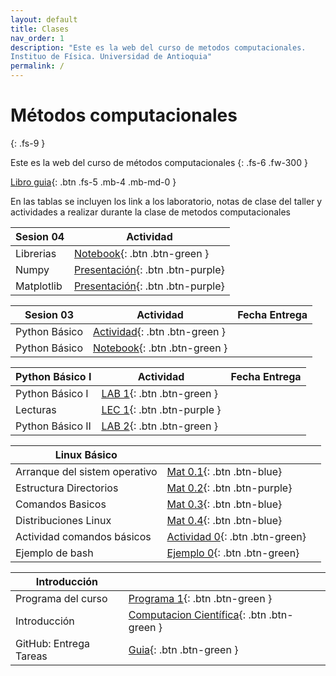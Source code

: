 ```yaml
---
layout: default
title: Clases
nav_order: 1
description: "Este es la web del curso de metodos computacionales. 
Instituo de Física. Universidad de Antioquia"
permalink: /
---
```


# Métodos computacionales 
{: .fs-9 }

Este es la web del curso de métodos computacionales 
{: .fs-6 .fw-300 }

<!-- [Get started now](#getting-started){: .btn .btn-primary .fs-5 .mb-4 .mb-md-0 .mr-2 } -->
[Libro guia](https://restrepo.github.io/ComputationalMethods/){: .btn .fs-5 .mb-4 .mb-md-0 }


En las tablas se incluyen los link a los laboratorio, notas de clase del taller y actividades a realizar durante la clase  de metodos computacionales


<!-- 
|Examen Final |||
|Examen Final| [Final](https://colab.research.google.com/github/hernansalinas/CursoMetodosComputacionales/blob/main/Material_sesiones/ExamenFinal_2024_1.ipynb)||




|Ecuaciones Diferenciales |Actividad|Fecha Entrega|
|Metodo de Euler| [Mat](https://colab.research.google.com/github/hernansalinas/CursoMetodosComputacionales/blob/main/Material_sesiones/TheGameOfLife.ipynb)||
|RK4| [Mat](https://colab.research.google.com/github/hernansalinas/autogrades/blob/main/Actividades_clase/Actividad_11_RK4.ipynb)||
|Péndulo simple RK4-Euler| [Act](https://colab.research.google.com/github/hernansalinas/autogrades/blob/main/Actividades_clase/Actividad_10_Euler.ipynb)||


|Repaso |Actividad|Fecha Entrega|
|Matrices| [Mat](https://colab.research.google.com/github/hernansalinas/CursoMetodosComputacionales/blob/main/Material_sesiones/TheGameOfLife.ipynb)||
|Actividad| [Opcional-Bonificación](https://www.youtube.com/watch?v=qPtKv9fSHZY&t=222s)||


|Matrices |Actividad|Fecha Entrega|
|Matrices| [Act 9](https://colab.research.google.com/github/hernansalinas/autogrades/blob/main/Actividades_clase/Actividad_09_Matrices2.ipynb)||
|Material| [Mat](https://github.com/hernansalinas/CursoMetodosComputacionales/blob/main/presentaciones/numpy_intro.pdf)||
|Material| [Mat](https://restrepo.github.io/ComputationalMethods/material/linear-algebra.html)||
|Laboratorio| [Lab](https://colab.research.google.com/github/hernansalinas/autogrades/blob/main/Laboratorios_Taller/Lab09_Matrices.ipynb)||
|Material-Actividad| [Act 10](https://colab.research.google.com/github/hernansalinas/autogrades/blob/main/Actividades_clase/Actividad_09_MatricesAutovaloresAutovectores.ipynb)||




|Integracion |Actividad|Fecha Entrega|
|Integracion| [Mat](https://drive.google.com/file/d/1YGhB-d31lR1ehhSizLhgn-sbxFdlLTnt/view?usp=share_link)||
|Integracion Gaussiana| [Mat](https://github.com/hernansalinas/CursoMetodosComputacionales/blob/main/presentaciones/integracion/cuadraturaGauss.pdf)||



|Diferenciación |Actividad|Fecha Entrega|
|------------------|-----------| -------------| 
|Intución Derivada numérica| [Mat](https://colab.research.google.com/drive/1pohwFa4h2Ewc2YTpnScsz2PYbICgQhW1?usp=sharing)||
|Diferencias centrales| [Act 8](https://colab.research.google.com/github/hernansalinas/autogrades/blob/main/Actividades_clase/Actividad_08_diferenciacion.ipynb)||
|Diferencias centrales| [Presentacion](https://drive.google.com/file/d/1O4zy3hXlgaVHXNs9lttvLkFlbU6TfjDo/view?usp=sharing)||
|Laboratorio| [Lab](https://colab.research.google.com/github/hernansalinas/autogrades/blob/main/Laboratorios_Taller/Lab08_Derivadas_e_integrales.ipynb)||






|Interpolación |Actividad|Fecha Entrega|
|------------------|-----------| -------------| 
| Interpolación        | [Lab](https://colab.research.google.com/github/hernansalinas/autogrades/blob/main/Laboratorios_Taller/Lab07_InterpolacionV2.ipynb){: .btn .btn-green} |        |
| Interpolación        | [Act 7](https://colab.research.google.com/github/hernansalinas/autogrades/blob/main/Actividades_clase/Actividad_07_Interpolation_spline_detallada.ipynb){: .btn .btn-green} |  18/04/2024      |
| Interpolación | [Presentacion](https://github.com/hernansalinas/CursoMetodosComputacionales/blob/main/presentaciones/interpolacion/interpolacionLagrange.pdf){: .btn .btn-purple} |        |
| Interpolación Lagrange | [Notebook](https://drive.google.com/file/d/1HDL0UFm4ZFlV-aoSoJeV7EPvkWT1sqdo/view?usp=share_link){: .btn .btn-purple} |        |
| Interpolación Lineal | [Notebook](https://colab.research.google.com/drive/1HoTrYvX1Hhh__8o7LmVdY8BCEESAkDm3?usp=share_link){: .btn .btn-purple} |        |



|Examen 1 |||
|[Parcial 1](https://colab.research.google.com/github/hernansalinas/autogradesMetodosComputacionales/blob/main/Evaluaciones/Examen01_2024_1.ipynb){: .btn .btn-green}|||


|Notas  |||
|------------------|-----------| -------------| 
| Lab: Prof. Juan Marcos        | [Notas](https://docs.google.com/spreadsheets/d/e/2PACX-1vTcdP6aEg8DBFjyEfDGTLnkTu5QTb9Jktw8m0zuw7uVXkC8FHZ6BZMp23eradiytQ/pubhtml?gid=49001877&single=true){: .btn .btn-green} |  Martes 19 Marzo       |
| Actividades y parcial: Prof. Hernan | [Notas](https://docs.google.com/spreadsheets/d/1Xo7i4dSdGCR32kP-afV3fRPlDZRQ_f3v/edit?usp=sharing&ouid=113907049151858803895&rtpof=true&sd=true){: .btn .btn-green} | |





|Ceros de funciones |Actividad|Fecha Entrega|
|------------------|-----------| -------------| 
| Biseccion, Newton        | [ACT 5, 6](https://colab.research.google.com/github/hernansalinas/autogrades/blob/main/Actividades_clase/Actividad_05_06_ZerosFunciones.ipynb){: .btn .btn-green} |  Martes 19 Marzo       |
| Newthon-Rhapson        | [LEC 5](https://github.com/hernansalinas/CursoMetodosComputacionales/blob/main/presentaciones/raices/NewtonRapshod/newton_raphson.pdf)|         |
| Bisección        | [Mat 5](https://colab.research.google.com/github/hernansalinas/CursoMetodosComputacionales/blob/main/Material_sesiones/Raices/Raices_biseccion_2024.ipynb){: .btn .btn-purple}|         |
| Newthon-Rhapson        | [Mat 5.1](https://colab.research.google.com/github/hernansalinas/CursoMetodosComputacionales/blob/main/Material_sesiones/Raices/Raices_biseccion_2024.ipynb){: .btn .btn-purple}|         |
| Laboratorio        | [Lab 6](https://colab.research.google.com/github/hernansalinas/autogrades/blob/main/Laboratorios_Taller/Lab06_ec_variable.ipynb){: .btn .btn-green}|         |



|Errores Computación |Actividad|Fecha Entrega|
|------------------|-----------| -------------| 
| Actividad        | [ACT 4](https://colab.research.google.com/github/hernansalinas/autogrades/blob/main/Actividades_clase/Actividad_04_Binarios_Errores.ipynb){: .btn .btn-green} |  Martes 11 Marzo       |
| Teoria de Errores        | [LEC 4](https://restrepo.github.io/ComputationalMethods/material/computer-arithmetics.html){: .btn .btn-purple} |              |
| Representacion 32 y 64bit  | [LEC 5](https://colab.research.google.com/github/hernansalinas/CursoMetodosComputacionales/blob/main/Material_sesiones/Teoria_errores.ipynb){: .btn .btn-purple} |              |
| Laboratorio        | [LAB 5](https://colab.research.google.com/github/hernansalinas/autogrades/blob/main/Laboratorios_Taller/Lab05_errores.ipynb){: .btn .btn-green} |  Lunes 18 Marzo            |



|Python Librerias |Actividad|Fecha Entrega|
|------------------|-----------| -------------| 
| Actividad        | [ACT 3](https://github.com/hernansalinas/autogradesMetodosComputacionales/blob/main/Actividades_clase/Actividad_03_1.md){: .btn .btn-green} |  Martes 4 Marzo       |
| Numpy        | [LEC 3](https://github.com/hernansalinas/CursoMetodosComputacionales/blob/main/presentaciones/numpy_intro.pdf){: .btn .btn-purple} |              |
| Pandas        | [LEC 4](https://restrepo.github.io/ComputationalMethods/material/Pandas.html){: .btn .btn-purple} |              |
| Pandas        | [LAB 4](https://cdudea.org/hub/login){: .btn .btn-green} |              |



|Python graficación|Actividad|Fecha Entrega|
|------------------|-----------| -------------| 
| Graficación      | [LEC 2](https://restrepo.github.io/ComputationalMethods/material/matplotlib.html){: .btn .btn-purple }  |              |
| Material Clase 1  | [Notebook](https://colab.research.google.com/drive/1AWBAYzNMH-uzOXwEm1du2FfMIMBghx1D#scrollTo=cb1787e3){: .btn .btn-purple } |              |
| Actividad        | [ACT 2](https://github.com/hernansalinas/autogradesMetodosComputacionales/blob/main/Actividades_clase/Actividad_02.md){: .btn .btn-green} |  Febrero 27            |
| Laboratorio        | [LAB 3](https://colab.research.google.com/github/hernansalinas/autogrades/blob/main/Laboratorios_Taller/Lab03_Algoritmia_y_graficacion.ipynb){: .btn .btn-green} |  Lunes 3 Marzo            |
-->

| Sesion 04 | Actividad | 
|------------------------|-----------|
|Librerias | [Notebook](https://colab.research.google.com/github/hernansalinas/CursoMetodosComputacionales/blob/main/Material_sesiones/Notebooks_JM/Clase_Librerias.ipynb){: .btn .btn-green }| |
| Numpy        | [Presentación](https://github.com/hernansalinas/CursoMetodosComputacionales/blob/main/Material_sesiones/Presentaciones_JM/Librerias_Numpy.pdf){: .btn .btn-purple} |   
| Matplotlib        | [Presentación](https://github.com/hernansalinas/CursoMetodosComputacionales/blob/main/Material_sesiones/Presentaciones_JM/Librerias_Matplotlib.pdf){: .btn .btn-purple} |   




| Sesion 03 | Actividad | Fecha Entrega|
|------------------------|-----------| -------------| 
|Python Básico | [Actividad](https://colab.research.google.com/github/hernansalinas/autogradesMetodosComputacionales/blob/main/Actividades_clase/Actividad_01_fractal.ipynb){: .btn .btn-green }| |
|Python Básico  | [Notebook](https://colab.research.google.com/github/hernansalinas/CursoMetodosComputacionales/blob/main/Material_sesiones/Sesion_01_Introduccion.ipynb){: .btn .btn-green }| |


| Python Básico I| Actividad | Fecha Entrega|
|------------------------|-----------| -------------| 
|Python Básico I | [LAB 1](https://colab.research.google.com/github/hernansalinas/autogrades/blob/main/Laboratorios_Taller/Lab01_python_basico01.ipynb){: .btn .btn-green }| |
|Lecturas | [LEC 1](https://restrepo.github.io/ComputationalMethods/material/overview-python.html){: .btn .btn-purple }| |
|Python Básico II | [LAB 2](https://colab.research.google.com/github/hernansalinas/autogrades/blob/main/Laboratorios_Taller/Lab02_python_basico02.ipynb){: .btn .btn-green }| |





<!-- |Python Básico I | [ACT 1](https://github.com/hernansalinas/autogradesMetodosComputacionales/blob/main/Actividades_clase/Actividad_01.md){: .btn .btn-green }|20-02-2024 | -->
 

| Linux Básico |  | |
|------------------------|-----------| -------------| 
| Arranque del sistem operativo|   [Mat 0.1](https://github.com/hernansalinas/CursoMetodosComputacionales/blob/main/Material_sesiones/LinuxBasico/Linux00_Arranque.md){: .btn .btn-blue}  |                   |
| Estructura Directorios|   [Mat 0.2](https://github.com/hernansalinas/CursoMetodosComputacionales/blob/main/Material_sesiones/LinuxBasico/Linux01_EstructuraDirectorios.md){: .btn .btn-purple}  |                   |
| Comandos Basicos|   [Mat 0.3](https://github.com/hernansalinas/CursoMetodosComputacionales/blob/main/Material_sesiones/LinuxBasico/Linux02_comandos_basicos.md){: .btn .btn-blue}  |                   |
| Distribuciones Linux|   [Mat 0.4](https://github.com/hernansalinas/CursoMetodosComputacionales/blob/main/Material_sesiones/LinuxBasico/Linux03_Distribuciones.md){: .btn .btn-blue}  |                   |
| Actividad comandos básicos|   [Actividad 0](https://github.com/hernansalinas/CursoMetodosComputacionales/blob/main/Material_sesiones/LinuxBasico/Actividad00_v1.md){: .btn .btn-green}  |                   |
| Ejemplo de bash|   [Ejemplo 0](https://github.com/hernansalinas/CursoMetodosComputacionales/blob/main/Material_sesiones/LinuxBasico/adivinanza.sh){: .btn .btn-green}  |                   |


| Introducción|  | |
|------------------------|-----------| -------------| 
|Programa del curso | [Programa 1](https://github.com/hernansalinas/CursoMetodosComputacionales/blob/330ec48583536f35022844a7ff08c305de558070/presentaciones/introduccion/programa-2.pdf){: .btn .btn-green }| |
|Introducción | [Computacion Científica](https://docs.google.com/presentation/d/e/2PACX-1vS7D8S4clvKuKcIkxZyQIE3A-_Pg5nInVerke6wy0rr_yZZZVX-VC-As9uFTFZZOg/pub?start=false&loop=false&delayms=3000){: .btn .btn-green }| |
|GitHub: Entrega Tareas | [Guia](https://docs.google.com/presentation/d/e/2PACX-1vQNJL1EZyNPi1CQG2YxYfFzq26Ip7j9f1HiLNWPrUrT3AL6rXsvACe9AhSNIM4mziOzGoJqHlNo9Lse/pub?start=false&loop=false&delayms=3000){: .btn .btn-green }| |

<!-- | Linux Basico |  | |
|------------------------|-----------| -------------| 
| Arranque del sistem operativo|   [Mat 1.1](https://github.com/hernansalinas/Metodos_Computacionales_taller/blob/main/LinuxBasico/Linux00_Arranque.md){: .btn .btn-blue}  |                   |
| Estructura Directorios|   [Mat 1.2](https://github.com/hernansalinas/Metodos_Computacionales_taller/blob/main/LinuxBasico/Linux01_EstructuraDirectorios.md){: .btn .btn-purple}  |                   |
| Comandos Basicos|   [Mat 1.3](https://github.com/hernansalinas/Metodos_Computacionales_taller/blob/main/LinuxBasico/Linux02_comandos_basicos.md){: .btn .btn-blue}  |                   |
| Distribuciones Linux|   [Mat 1.4](https://github.com/hernansalinas/Metodos_Computacionales_taller/blob/main/LinuxBasico/Linux03_Distribuciones.md){: .btn .btn-blue}  |                   |
| Actividad comandos básicos|   [Actividad 1.5](https://github.com/hernansalinas/Metodos_Computacionales_taller/blob/main/LinuxBasico/Actividad00.md){: .btn .btn-green}  |                   |
 -->




